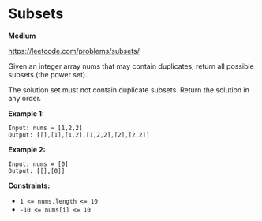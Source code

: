 # Subsets
**Medium**


https://leetcode.com/problems/subsets/


Given an integer array nums that may contain duplicates, return all possible subsets (the power set).

The solution set must not contain duplicate subsets. Return the solution in any order.

**Example 1:**
```
Input: nums = [1,2,2]
Output: [[],[1],[1,2],[1,2,2],[2],[2,2]]
```
**Example 2:**
```
Input: nums = [0]
Output: [[],[0]]
```
 
**Constraints:**

- `1 <= nums.length <= 10`
- `-10 <= nums[i] <= 10`